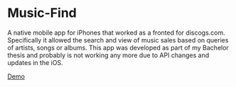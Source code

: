 # Music-Find

A native mobile app for iPhones that worked as a fronted for discogs.com. Specifically it allowed the search and view of music sales based on queries of artists, songs or albums. This app was developed as part of my Bachelor thesis and probably is not working any more due to API changes and updates in the iOS.

<a href="https://youtu.be/A9hdP-LsrHo">Demo</a>
